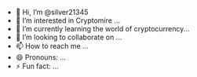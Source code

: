 - 👋 Hi, I’m @silver21345
- 👀 I’m interested in Cryptomire ...
- 🌱 I’m currently learning the world of cryptocurrency...
- 💞️ I’m looking to collaborate on ...
- 📫 How to reach me ...
- 😄 Pronouns: ...
- ⚡ Fun fact: ...

<!---
silver21345/silver21345 is a ✨ special ✨ repository because its `README.md` (this file) appears on your GitHub profile.
You can click the Preview link to take a look at your changes.
--->
